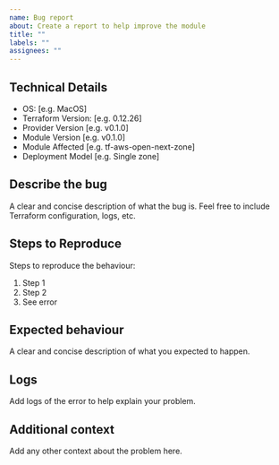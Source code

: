 ```yaml
---
name: Bug report
about: Create a report to help improve the module
title: ""
labels: ""
assignees: ""
---
```


## Technical Details

- OS: [e.g. MacOS]
- Terraform Version: [e.g. 0.12.26]
- Provider Version [e.g. v0.1.0]
- Module Version [e.g. v0.1.0]
- Module Affected [e.g. tf-aws-open-next-zone]
- Deployment Model [e.g. Single zone]

## Describe the bug

A clear and concise description of what the bug is. Feel free to include Terraform configuration, logs, etc.

## Steps to Reproduce

Steps to reproduce the behaviour:

1. Step 1
2. Step 2
3. See error

## Expected behaviour

A clear and concise description of what you expected to happen.

## Logs

Add logs of the error to help explain your problem.

## Additional context

Add any other context about the problem here.
